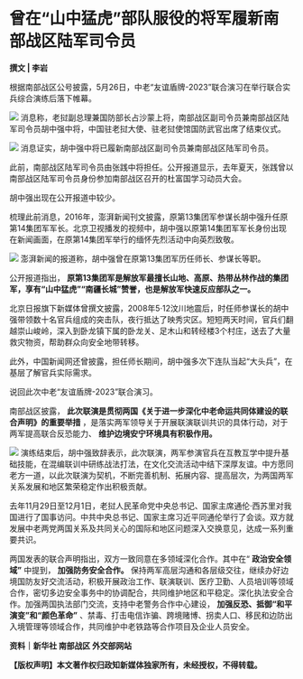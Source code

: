 # 曾在“山中猛虎”部队服役的将军履新南部战区陆军司令员

**撰文 | 李岩**

根据南部战区公号披露，5月26日，中老“友谊盾牌-2023”联合演习在举行联合实兵综合演练后落下帷幕。

![](https://inews.gtimg.com/news_bt/OYe6pS3ny5VgRRinb8pZYf_yjlaEa-Zrhkgg4typ4-3JUAA/1000)
消息称，老挝副总理兼国防部长占沙蒙上将，南部战区副司令员兼南部战区陆军司令员胡中强中将，中国驻老挝大使、驻老挝使馆国防武官出席了结束仪式。

![](https://inews.gtimg.com/news_bt/OVKdOb-mGUeQbBNgMy0-VNKb5nVADNffk7SZ4yfIXT5ksAA/1000)
消息证实，胡中强中将已履新南部战区副司令员兼南部战区陆军司令员。

此前，南部战区陆军司令员由张践中将担任。公开报道显示，去年夏天，张践曾以南部战区陆军司令员身份参加南部战区召开的杜富国学习动员大会。

胡中强出现在公开报道中较少。

梳理此前消息，2016年，澎湃新闻刊文披露，原第13集团军参谋长胡中强升任原第14集团军军长。北京卫视播发的视频中，胡中强以原第14集团军军长身份出现在新闻画面，在原第14集团军举行的缅怀先烈活动中向英烈致敬。

![](https://inews.gtimg.com/news_bt/OrwgIuyx_f6NBs0HsR7jJUtyPu-vJ9YPakjW72iYtjQ34AA/1000)
澎湃新闻的报道称，胡中强曾在原第13集团军历任师长、参谋长等职。

公开报道指出， **原第13集团军是解放军最擅长山地、高原、热带丛林作战的集团军，享有“山中猛虎”“南疆长城”赞誉，也是解放军快速反应部队之一。**

北京日报旗下新媒体曾撰文披露，2008年5·12汶川地震后，时任师参谋长的胡中强带领数十名官兵组成的突击队，夜行抵达了映秀灾区。短短两天时间，官兵们翻越崇山峻岭，深入到卧龙镇下属的卧龙关、足木山和转经楼3个村庄，送去了大量救灾物资，帮助群众向安全地带转移。

此外，中国新闻网还曾披露，担任师长期间，胡中强多次下连队当起“大头兵”，在基层了解官兵实际需求。

说回此次中老“友谊盾牌-2023”联合演习。

南部战区披露， **此次联演是贯彻两国《关于进一步深化中老命运共同体建设的联合声明》的重要举措**
，是落实两军领导关于开展联演联训共识的具体行动，对于两军提高联合反恐能力、 **维护边境安宁环境具有积极作用。**

![](https://inews.gtimg.com/news_bt/O4Pw8rBBVLQALRc9IwGGDd2bnOLaouZC_Ld4JFaJPBSqIAA/1000)
演练结束后，胡中强致辞表示，此次联演，两军参演官兵在互教互学中提升基础技能，在混编联训中研练战法打法，在文化交流活动中结下深厚友谊。中方愿同老方一道，以此次联演为契机，不断完善机制、拓展内容、提高层次，为两国两军关系发展和地区繁荣稳定作出积极贡献。

去年11月29日至12月1日，老挝人民革命党中央总书记、国家主席通伦·西苏里对我国进行了国事访问。中共中央总书记、国家主席习近平同通伦举行了会谈。双方就发展中老两党两国关系及共同关心的国际和地区问题深入交换意见，达成一系列重要共识。

两国发表的联合声明指出，双方一致同意在多领域深化合作。其中在“ **政治安全领域”** 中提到， **加强防务安全合作。**
保持两军高层沟通和各层级交往，继续办好边境国防友好交流活动，积极开展政治工作、联演联训、医疗卫勤、人员培训等领域合作，密切多边安全事务中的协调配合，共同维护地区和平稳定。深化执法安全合作。加强两国执法部门交流，支持中老警务合作中心建设，
**加强反恐、抵御“和平演变”和“颜色革命”**
、禁毒、打击电信诈骗、跨境赌博、拐卖人口、移民和边防出入境管理等领域合作，共同维护中老铁路等合作项目及企业人员安全。

**资料｜新华社 南部战区 外交部网站**

**【版权声明】本文著作权归政知新媒体独家所有，未经授权，不得转载。**

